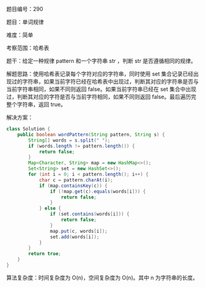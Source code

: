 题目编号：290

题目：单词规律

难度：简单

考察范围：哈希表

题干：给定一种规律 pattern 和一个字符串 str ，判断 str 是否遵循相同的规律。

解题思路：使用哈希表记录每个字符对应的字符串，同时使用 set 集合记录已经出现过的字符串，如果当前字符已经在哈希表中出现过，判断其对应的字符串是否与当前字符串相同，如果不同则返回 false。如果当前字符串已经在 set 集合中出现过，判断其对应的字符是否与当前字符相同，如果不同则返回 false。最后遍历完整个字符串，返回 true。

解决方案：

```java
class Solution {
    public boolean wordPattern(String pattern, String s) {
        String[] words = s.split(" ");
        if (words.length != pattern.length()) {
            return false;
        }
        Map<Character, String> map = new HashMap<>();
        Set<String> set = new HashSet<>();
        for (int i = 0; i < pattern.length(); i++) {
            char c = pattern.charAt(i);
            if (map.containsKey(c)) {
                if (!map.get(c).equals(words[i])) {
                    return false;
                }
            } else {
                if (set.contains(words[i])) {
                    return false;
                }
                map.put(c, words[i]);
                set.add(words[i]);
            }
        }
        return true;
    }
}
```

算法复杂度：时间复杂度为 O(n)，空间复杂度为 O(n)。其中 n 为字符串的长度。